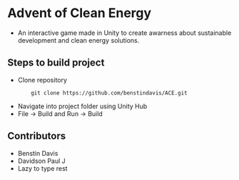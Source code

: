 # Advent of Clean Energy
- An interactive game made in Unity to create awarness about sustainable development and clean energy solutions.
## Steps to build project
- Clone repository 
    ```
        git clone https://github.com/benstindavis/ACE.git
    ```
- Navigate into project folder using Unity Hub
- File -> Build and Run -> Build
## Contributors 
- Benstin Davis
- Davidson Paul J
- Lazy to type rest